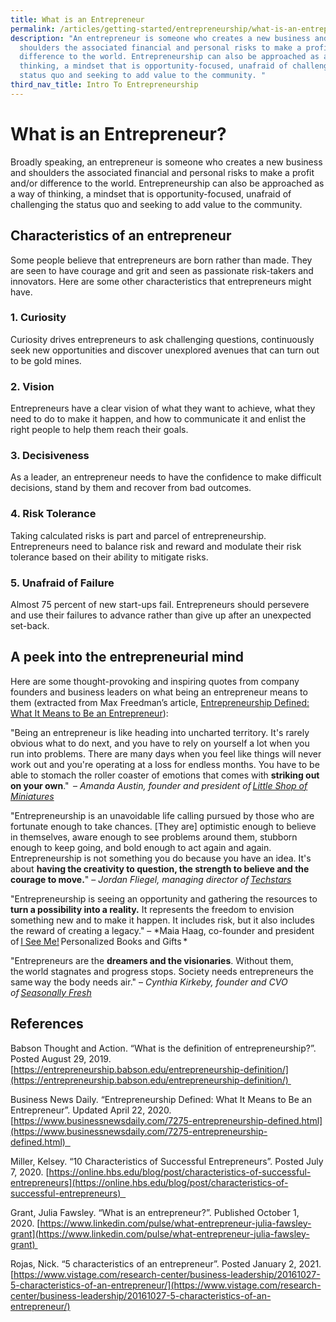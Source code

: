 ```yaml
---
title: What is an Entrepreneur
permalink: /articles/getting-started/entrepreneurship/what-is-an-entrepreneur/
description: "An entrepreneur is someone who creates a new business and
  shoulders the associated financial and personal risks to make a profit and/or
  difference to the world. Entrepreneurship can also be approached as a way of
  thinking, a mindset that is opportunity-focused, unafraid of challenging the
  status quo and seeking to add value to the community. "
third_nav_title: Intro To Entrepreneurship
---
```


# What is an Entrepreneur? 

Broadly speaking, an entrepreneur is someone who creates a new business and shoulders the associated financial and personal risks to make a profit and/or difference to the world. Entrepreneurship can also be approached as a way of thinking, a mindset that is opportunity-focused, unafraid of challenging the status quo and seeking to add value to the community.  

## Characteristics of an entrepreneur 

Some people believe that entrepreneurs are born rather than made. They are seen to have courage and grit and seen as passionate risk-takers and innovators. Here are some other characteristics that entrepreneurs might have. 

### 1.  Curiosity 
    

Curiosity drives entrepreneurs to ask challenging questions, continuously seek new opportunities and discover unexplored avenues that can turn out to be gold mines. 

### 2.  Vision 
    

Entrepreneurs have a clear vision of what they want to achieve, what they need to do to make it happen, and how to communicate it and enlist the right people to help them reach their goals. 

### 3.  Decisiveness 
    

As a leader, an entrepreneur needs to have the confidence to make difficult decisions, stand by them and recover from bad outcomes. 

### 4.  Risk Tolerance 
    

Taking calculated risks is part and parcel of entrepreneurship. Entrepreneurs need to balance risk and reward and modulate their risk tolerance based on their ability to mitigate risks. 

### 5.  Unafraid of Failure 
    

Almost 75 percent of new start-ups fail. Entrepreneurs should persevere and use their failures to advance rather than give up after an unexpected set-back. 

## A peek into the entrepreneurial mind 

Here are some thought-provoking and inspiring quotes from company founders and business leaders on what being an entrepreneur means to them (extracted from Max Freedman’s article, [Entrepreneurship Defined: What It Means to Be an Entrepreneur](https://www.businessnewsdaily.com/7275-entrepreneurship-defined.html)): 

"Being an entrepreneur is like heading into uncharted territory. It's rarely obvious what to do next, and you have to rely on yourself a lot when you run into problems. There are many days when you feel like things will never work out and you're operating at a loss for endless months. You have to be able to stomach the roller coaster of emotions that comes with **striking out on your own**."  – *Amanda Austin, founder and president of [Little Shop of Miniatures](https://shopofminiatures.com/)*  

"Entrepreneurship is an unavoidable life calling pursued by those who are fortunate enough to take chances. \[They are\] optimistic enough to believe in themselves, aware enough to see problems around them, stubborn enough to keep going, and bold enough to act again and again. Entrepreneurship is not something you do because you have an idea. It's about **having the creativity to question, the strength to believe and the courage to move.**" – *Jordan Fliegel, managing director of [Techstars](https://www.techstars.com/)*  

"Entrepreneurship is seeing an opportunity and gathering the resources to **turn a possibility into a reality.** It represents the freedom to envision something new and to make it happen. It includes risk, but it also includes the reward of creating a legacy." – *Maia Haag, co-founder and president of [I See Me!](http://www.iseeme.com/) Personalized Books and Gifts * 

"Entrepreneurs are the **dreamers and the visionaries**. Without them, the world stagnates and progress stops. Society needs entrepreneurs the same way the body needs air." – *Cynthia Kirkeby, founder and CVO of [Seasonally Fresh](https://www.seasonallyfresh.com/)* 

## References 

Babson Thought and Action. “What is the definition of entrepreneurship?”. Posted August 29, 2019. [https://entrepreneurship.babson.edu/entrepreneurship-definition/](https://entrepreneurship.babson.edu/entrepreneurship-definition/) 

Business News Daily. “Entrepreneurship Defined: What It Means to Be an Entrepreneur”. Updated April 22, 2020. [https://www.businessnewsdaily.com/7275-entrepreneurship-defined.html](https://www.businessnewsdaily.com/7275-entrepreneurship-defined.html)  

Miller, Kelsey. “10 Characteristics of Successful Entrepreneurs”. Posted July 7, 2020. [https://online.hbs.edu/blog/post/characteristics-of-successful-entrepreneurs](https://online.hbs.edu/blog/post/characteristics-of-successful-entrepreneurs)  

Grant, Julia Fawsley. “What is an entrepreneur?”. Published October 1, 2020. [https://www.linkedin.com/pulse/what-entrepreneur-julia-fawsley-grant](https://www.linkedin.com/pulse/what-entrepreneur-julia-fawsley-grant) 

Rojas, Nick. “5 characteristics of an entrepreneur”. Posted January 2, 2021. [https://www.vistage.com/research-center/business-leadership/20161027-5-characteristics-of-an-entrepreneur/](https://www.vistage.com/research-center/business-leadership/20161027-5-characteristics-of-an-entrepreneur/)